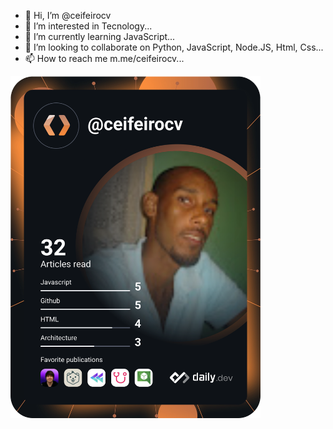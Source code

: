 - 👋 Hi, I’m @ceifeirocv
- 👀 I’m interested in Tecnology...
- 🌱 I’m currently learning JavaScript...
- 💞️ I’m looking to collaborate on Python, JavaScript, Node.JS, Html, Css...
- 📫 How to reach me m.me/ceifeirocv...

<a href="https://app.daily.dev/ceifeirocv"><img src="https://github.com/ceifeirocv/ceifeirocv/blob/main/devcard.svg" width="400" alt="Jair Oliveira (Ceifeirocv)'s Dev Card"/></a>

<!---
ceifeirocv/ceifeirocv is a ✨ special ✨ repository because its `README.md` (this file) appears on your GitHub profile.
You can click the Preview link to take a look at your changes.
--->
